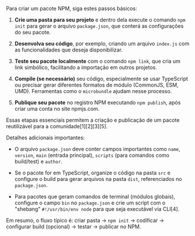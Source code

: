 Para criar um pacote NPM, siga estes passos básicos:

1. **Crie uma pasta para seu projeto** e dentro dela execute o comando `npm init` para gerar o arquivo `package.json`, que conterá as configurações do seu pacote.

2. **Desenvolva seu código**, por exemplo, criando um arquivo `index.js` com as funcionalidades que deseja disponibilizar.

3. **Teste seu pacote localmente** com o comando `npm link`, que cria um link simbólico, facilitando a importação em outros projetos.

4. **Compile (se necessário)** seu código, especialmente se usar TypeScript ou precisar gerar diferentes formatos de módulo (CommonJS, ESM, UMD). Ferramentas como o `microbundle` ajudam nesse processo.

5. **Publique seu pacote** no registro NPM executando `npm publish`, após criar uma conta no site npmjs.com.

Essas etapas essenciais permitem a criação e publicação de um pacote reutilizável para a comunidade[1][2][3][5].

Detalhes adicionais importantes:

- O arquivo `package.json` deve conter campos importantes como `name`, `version`, `main` (entrada principal), `scripts` (para comandos como build/test) e `author`.

- Se o pacote for em TypeScript, organize o código na pasta `src` e configure o build para gerar arquivos na pasta `dist`, referenciados no `package.json`.

- Para pacotes que geram comandos de terminal (módulos globais), configure o campo `bin` no `package.json` e crie um script com o "shebang" `#!/usr/bin/env node` para que seja executável via CLI[4].

Em resumo, o fluxo típico é: criar pasta → `npm init` → codificar → configurar build (opcional) → testar → publicar no NPM.